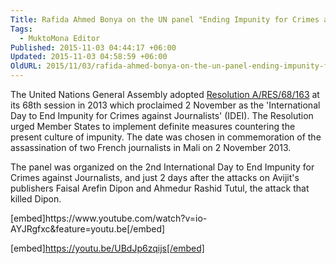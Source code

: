 ```yaml
---
Title: Rafida Ahmed Bonya on the UN panel "Ending Impunity for Crimes against Journalists
Tags:
  - MuktoMona Editor
Published: 2015-11-03 04:44:17 +06:00
Updated: 2015-11-03 04:58:59 +06:00
OldURL: 2015/11/03/rafida-ahmed-bonya-on-the-un-panel-ending-impunity-for-crimes-against-journalists/
---
```


<p style="text-align: left;">The United Nations General Assembly adopted <a href="https://www.un.org/ga/search/view_doc.asp?symbol=A/RES/68/163" target="_blank">Resolution A/RES/68/163</a> at its 68th session in 2013 which proclaimed 2 November as the 'International Day to End Impunity for Crimes against Journalists' (IDEI). The Resolution urged Member States to implement definite measures countering the present culture of impunity. The date was chosen in commemoration of the assassination of two French journalists in Mali on 2 November 2013.</p>
<p style="text-align: left;">The panel was organized on the 2nd International Day to End Impunity for Crimes against Journalists, and just 2 days after the attacks on Avijit's publishers Faisal Arefin Dipon and Ahmedur Rashid Tutul, the attack that killed Dipon.</p>
[embed]https://www.youtube.com/watch?v=io-AYJRgfxc&feature=youtu.be[/embed]

[embed]https://youtu.be/UBdJp6zqijs[/embed]
